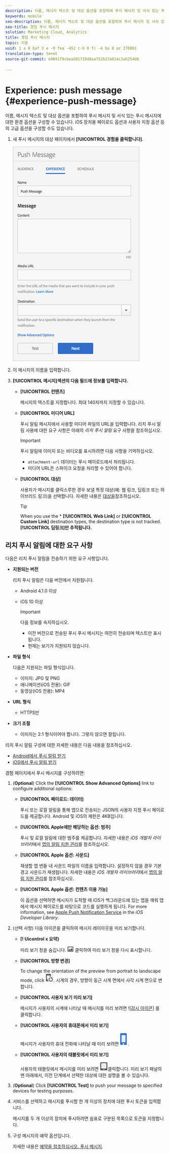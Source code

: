 ```yaml
---
description: 이름, 메시지 텍스트 및 대상 옵션을 포함하여 푸시 메시지 및 서식 있는 푸시 메시지에 대한 환경 옵션을 구성할 수 있습니다. iOS 장치용 페이로드 옵션과 사용자 지정 옵션 등의 고급 옵션을 구성할 수도 있습니다.
keywords: mobile
seo-description: 이름, 메시지 텍스트 및 대상 옵션을 포함하여 푸시 메시지 및 서식 있는 푸시 메시지에 대한 환경 옵션을 구성할 수 있습니다. iOS 장치용 페이로드 옵션과 사용자 지정 옵션 등의 고급 옵션을 구성할 수도 있습니다.
seo-title: 경험 푸시 메시지
solution: Marketing Cloud, Analytics
title: 경험 푸시 메시지
topic: 지표
uuid: 1 a 8 baf 3 e -9 fea -452 c-b 0 fc -4 ba 8 ac 270861
translation-type: tm+mt
source-git-commit: e9691f9cbeadd171948aa752b27a014c3ab254d6

---
```



# Experience: push message {#experience-push-message}

이름, 메시지 텍스트 및 대상 옵션을 포함하여 푸시 메시지 및 서식 있는 푸시 메시지에 대한 환경 옵션을 구성할 수 있습니다. iOS 장치용 페이로드 옵션과 사용자 지정 옵션 등의 고급 옵션을 구성할 수도 있습니다.

1. 새 푸시 메시지의 대상 페이지에서 **[!UICONTROL 경험을 클릭합니다]**.

   ![푸시 메시지 화면 경험](assets/experience-push-message.png)

1. 이 메시지의 이름을 입력합니다.
1. **[!UICONTROL 메시지]섹션의 다음 필드에 정보를 입력합니다.**

   * **[!UICONTROL 컨텐츠]**

      메시지의 텍스트를 지정합니다. 최대 140자까지 지정할 수 있습니다.

   * **[!UICONTROL 미디어 URL]**

      푸시 알림 메시지에서 사용할 미디어 파일의 URL을 입력합니다. 리치 푸시 알림 사용에 대한 요구 사항은 아래의 *리치 푸시 알림* 요구 사항을 참조하십시오.

      >[!IMPORTANT]
      >
      >푸시 알림에 이미지 또는 비디오를 표시하려면 다음 사항을 기억하십시오.
      > * `attachment-url` 데이터는 푸시 페이로드에서 처리됩니다.
      > * 미디어 URL은 스파이크 요청을 처리할 수 있어야 합니다.


   * **[!UICONTROL 대상]**

      사용자가 메시지를 클릭스루한 경우 보낼 특정 대상(예: 웹 링크, 딥링크 또는 하이브리드 링크)을 선택합니다. 자세한 내용은 [대상을](/help/using/acquisition-main/c-create-destinations.md)참조하십시오.

      >[!TIP]
      >
      >When you use the * **[!UICONTROL Web Link]** or **[!UICONTROL Custom Link]** destination types, the destination type is not tracked. **[!UICONTROL 딥링크]만 추적됩니다.**

## 리치 푸시 알림에 대한 요구 사항

다음은 리치 푸시 알림을 전송하기 위한 요구 사항입니다.

* **지원되는 버전**

   리치 푸시 알림은 다음 버전에서 지원됩니다.
   * Android 4.1.0 이상
   * iOS 10 이상

      >[!IMPORTANT]
      >
      >다음 정보를 숙지하십시오.
      >* 이전 버전으로 전송된 푸시 푸시 메시지는 여전히 전송되며 텍스트만 표시됩니다.
      >* 현재는 보기가 지원되지 않습니다.


* **파일 형식**

   다음은 지원되는 파일 형식입니다.
   * 이미지: JPG 및 PNG
   * 애니메이션(iOS 전용): GIF
   * 동영상(iOS 전용): MP4

* **URL 형식**
   * HTTPS만

* **크기 조절**
   * 이미지는 2:1 형식이어야 합니다. 그렇지 않으면 잘립니다.

리치 푸시 알림 구성에 대한 자세한 내용은 다음 내용을 참조하십시오.

* [Android에서 푸시 알림 받기](/help/android/messaging-main/push-messaging/c-set-up-rich-push-notif-android.md)
* [iOS에서 푸시 알림 받기](/help/ios/messaging-main/push-messaging/c-set-up-rich-push-notif-ios.md)

경험 페이지에서 푸시 메시지를 구성하려면:

1. (**Optional**) Click the **[!UICONTROL Show Advanced Options]** link to configure additional options:

   * **[!UICONTROL 페이로드: 데이터]**

      푸시 또는 로컬 알림을 통해 앱으로 전송되는 JSON의 사용자 지정 푸시 페이로드를 제공합니다. Android 및 iOS의 제한은 4KB입니다.

   * **[!UICONTROL Apple에만 해당하는 옵션: 범주]**

      푸시 및 로컬 알림에 대한 범주를 제공합니다. 자세한 내용은 *iOS 개발자 라이브러리*&#x200B;에서 [앱의 알림 지원 관리](https://developer.apple.com/library/content/documentation/NetworkingInternet/Conceptual/RemoteNotificationsPG/SupportingNotificationsinYourApp.html#//apple_ref/doc/uid/TP40008194-CH4-SW9)를 참조하십시오.

   * **[!UICONTROL Apple 옵션: 사운드]**

      재생할 앱 번들 내 사운드 파일의 이름을 입력합니다. 설정하지 않을 경우 기본 경고 사운드가 재생됩니다. 자세한 내용은 *iOS 개발자 라이브러리*&#x200B;에서 [앱의 알림 지원 관리](https://developer.apple.com/library/content/documentation/NetworkingInternet/Conceptual/RemoteNotificationsPG/SupportingNotificationsinYourApp.html#//apple_ref/doc/uid/TP40008194-CH4-SW10)를 참조하십시오.

   * **[!UICONTROL Apple 옵션: 컨텐츠 이용 가능]**

      이 옵션을 선택하면 메시지가 도착할 때 iOS가 백그라운드에 있는 앱을 깨워 앱에서 메시지 페이로드를 바탕으로 코드를 실행하게 됩니다. For more information, see [Apple Push Notification Service](https://developer.apple.com/library/content/documentation/NetworkingInternet/Conceptual/RemoteNotificationsPG/APNSOverview.html#//apple_ref/doc/uid/TP40008194-CH8-SW1) in the *iOS Developer Library*.

1. (선택 사항) 다음 아이콘을 클릭하여 메시지 레이아웃을 미리 보기합니다.

   * **[! Uicontrol x 요약}**

      미리 보기 창을 숨깁니다. ![미리 보기를](assets/icon_preview.png) 클릭하여 미리 보기 창을 다시 표시합니다.

   * **[!UICONTROL 방향 변경]**

      To change the orientation of the preview from portrait to landscape mode, click ![orientation](assets/icon_orientation.png). 시계의 경우, 방향이 둥근 시계 면에서 사각 시계 면으로 변합니다.

   * **[!UICONTROL 사용자 보기 미리 보기]**

      메시지가 사용자의 시계에 나타날 때 메시지를 미리 보려면 ![[감시 아이콘](assets/icon_watch.png)] 를 클릭합니다.

   * **[!UICONTROL 사용자의 휴대폰에서 미리 보기]**

      메시지가 사용자의 휴대 전화에 나타날 때 미리 보려면 ![전화 아이콘을 클릭합니다](assets/icon_phone.png).

   * **[!UICONTROL 사용자의 태블릿에서 미리 보기]**

      사용자의 태블릿에서 메시지를 미리 보려면 ![태블릿 아이콘을](assets/icon_tablet.png)클릭합니다.
   미리 보기 패널의 맨 아래에서, 이전 단계에서 선택한 대상에 대한 설명을 볼 수 있습니다.

1. (**Optional**) Click **[!UICONTROL Test]** to push your message to specified devices for testing purposes.
1. 서비스를 선택하고 메시지를 푸시할 한 개 이상의 장치에 대한 푸시 토큰을 입력합니다.

   메시지를 두 개 이상의 장치에 푸시하려면 쉼표로 구분된 목록으로 토큰을 지정합니다.

1. 구성 메시지의 예약 옵션입니다.

   자세한 내용은 [예약을 참조하십시오. 푸시 메시지](/help/using/in-app-messaging/t-create-push-message/c-schedule-push-message.md).
